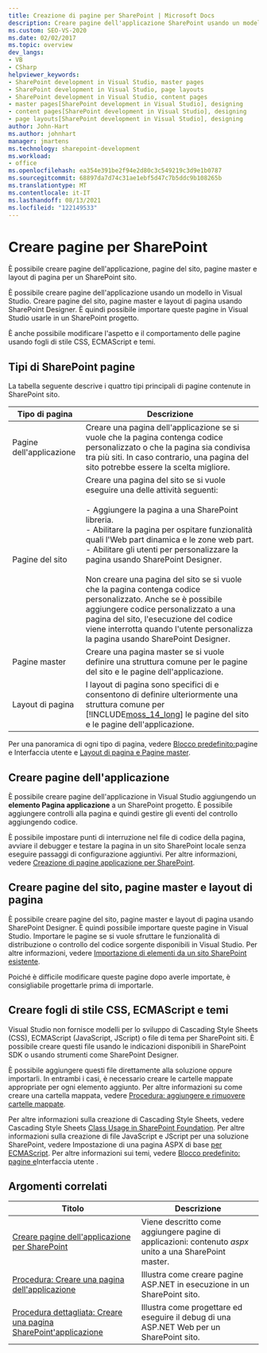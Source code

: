 ```yaml
---
title: Creazione di pagine per SharePoint | Microsoft Docs
description: Creare pagine dell'applicazione SharePoint usando un modello in Visual Studio. Creare pagine del sito, pagine master e layout di pagina usando SharePoint Designer.
ms.custom: SEO-VS-2020
ms.date: 02/02/2017
ms.topic: overview
dev_langs:
- VB
- CSharp
helpviewer_keywords:
- SharePoint development in Visual Studio, master pages
- SharePoint development in Visual Studio, page layouts
- SharePoint development in Visual Studio, content pages
- master pages[SharePoint development in Visual Studio], designing
- content pages[SharePoint development in Visual Studio], designing
- page layouts[SharePoint development in Visual Studio], designing
author: John-Hart
ms.author: johnhart
manager: jmartens
ms.technology: sharepoint-development
ms.workload:
- office
ms.openlocfilehash: ea354e391be2f94e2d80c3c549219c3d9e1b0787
ms.sourcegitcommit: 68897da7d74c31ae1ebf5d47c7b5ddc9b108265b
ms.translationtype: MT
ms.contentlocale: it-IT
ms.lasthandoff: 08/13/2021
ms.locfileid: "122149533"
---
```

# <a name="create-pages-for-sharepoint"></a>Creare pagine per SharePoint
  È possibile creare pagine dell'applicazione, pagine del sito, pagine master e layout di pagina per un SharePoint sito.

 È possibile creare pagine dell'applicazione usando un modello in Visual Studio. Creare pagine del sito, pagine master e layout di pagina usando SharePoint Designer. È quindi possibile importare queste pagine in Visual Studio usarle in un SharePoint progetto.

 È anche possibile modificare l'aspetto e il comportamento delle pagine usando fogli di stile CSS, ECMAScript e temi.

## <a name="types-of-sharepoint-pages"></a>Tipi di SharePoint pagine
 La tabella seguente descrive i quattro tipi principali di pagine contenute in SharePoint sito.

|Tipo di pagina|Descrizione|
|---------------|-----------------|
|Pagine dell'applicazione|Creare una pagina dell'applicazione se si vuole che la pagina contenga codice personalizzato o che la pagina sia condivisa tra più siti. In caso contrario, una pagina del sito potrebbe essere la scelta migliore.|
|Pagine del sito|Creare una pagina del sito se si vuole eseguire una delle attività seguenti:<br /><br /> - Aggiungere la pagina a una SharePoint libreria.<br />- Abilitare la pagina per ospitare funzionalità quali l'Web part dinamica e le zone web part.<br />- Abilitare gli utenti per personalizzare la pagina usando SharePoint Designer.<br /><br /> Non creare una pagina del sito se si vuole che la pagina contenga codice personalizzato. Anche se è possibile aggiungere codice personalizzato a una pagina del sito, l'esecuzione del codice viene interrotta quando l'utente personalizza la pagina usando SharePoint Designer.|
|Pagine master|Creare una pagina master se si vuole definire una struttura comune per le pagine del sito e le pagine dell'applicazione.|
|Layout di pagina|I layout di pagina sono specifici di e consentono di definire ulteriormente una struttura comune per [!INCLUDE[moss_14_long](../sharepoint/includes/moss-14-long-md.md)] le pagine del sito e le pagine dell'applicazione.|

 Per una panoramica di ogni tipo di pagina, vedere [Blocco predefinito:](/previous-versions/office/developer/sharepoint-2010/ee539040(v=office.14))pagine e Interfaccia utente e [Layout di pagina e Pagine master](/previous-versions/office/developer/sharepoint-2010/ms543497(v=office.14)).

## <a name="create-application-pages"></a>Creare pagine dell'applicazione
 È possibile creare pagine dell'applicazione in Visual Studio aggiungendo un **elemento Pagina applicazione** a un SharePoint progetto. È possibile aggiungere controlli alla pagina e quindi gestire gli eventi del controllo aggiungendo codice.

 È possibile impostare punti di interruzione nel file di codice della pagina, avviare il debugger e testare la pagina in un sito SharePoint locale senza eseguire passaggi di configurazione aggiuntivi. Per altre informazioni, vedere [Creazione di pagine applicazione per SharePoint](../sharepoint/creating-application-pages-for-sharepoint.md).

## <a name="create-site-pages-master-pages-and-page-layouts"></a>Creare pagine del sito, pagine master e layout di pagina
 È possibile creare pagine del sito, pagine master e layout di pagina usando SharePoint Designer. È quindi possibile importare queste pagine in Visual Studio. Importare le pagine se si vuole sfruttare le funzionalità di distribuzione o controllo del codice sorgente disponibili in Visual Studio. Per altre informazioni, vedere [Importazione di elementi da un sito SharePoint esistente](../sharepoint/importing-items-from-an-existing-sharepoint-site.md).

 Poiché è difficile modificare queste pagine dopo averle importate, è consigliabile progettarle prima di importarle.

## <a name="create-cascading-style-sheets-ecmascript-and-themes"></a>Creare fogli di stile CSS, ECMAScript e temi
 Visual Studio non fornisce modelli per lo sviluppo di Cascading Style Sheets (CSS), ECMAScript (JavaScript, JScript) o file di tema per SharePoint siti. È possibile creare questi file usando le indicazioni disponibili in SharePoint SDK o usando strumenti come SharePoint Designer.

 È possibile aggiungere questi file direttamente alla soluzione oppure importarli. In entrambi i casi, è necessario creare le cartelle mappate appropriate per ogni elemento aggiunto. Per altre informazioni su come creare una cartella mappata, vedere [Procedura: aggiungere e rimuovere cartelle mappate](../sharepoint/how-to-add-and-remove-mapped-folders.md).

 Per altre informazioni sulla creazione di Cascading Style Sheets, vedere Cascading Style Sheets [Class Usage in SharePoint Foundation](/previous-versions/office/developer/sharepoint-2010/ms438349(v=office.14)). Per altre informazioni sulla creazione di file JavaScript e JScript per una soluzione SharePoint, vedere Impostazione di una pagina ASPX di base [per ECMAScript](/previous-versions/office/developer/sharepoint-2010/ee535709(v=office.14)). Per altre informazioni sui temi, vedere [Blocco predefinito: pagine e](/previous-versions/office/developer/sharepoint-2010/ee539040(v=office.14))Interfaccia utente .

## <a name="related-topics"></a>Argomenti correlati

|Titolo|Descrizione|
|-----------|-----------------|
|[Creare pagine dell'applicazione per SharePoint](../sharepoint/creating-application-pages-for-sharepoint.md)|Viene descritto come aggiungere pagine di applicazioni: contenuto *aspx* unito a una SharePoint master.|
|[Procedura: Creare una pagina dell'applicazione](../sharepoint/how-to-create-an-application-page.md)|Illustra come creare pagine ASP.NET in esecuzione in un SharePoint sito.|
|[Procedura dettagliata: Creare una pagina SharePoint'applicazione](../sharepoint/walkthrough-creating-a-sharepoint-application-page.md)|Illustra come progettare ed eseguire il debug di una ASP.NET Web per un SharePoint sito.|
